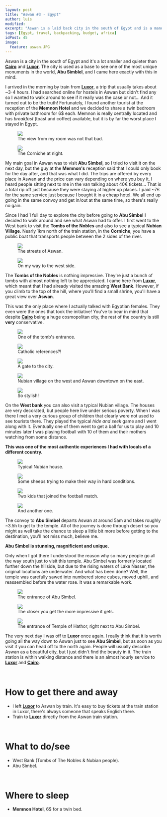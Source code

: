 ```yaml
---
layout: post
title: "Aswan #3 - Egypt"
author: luis
modified:
excerpt: "Aswan is a laid back city in the south of Egypt and is a mandatory stop for everyone that wish to visit Abu Simbel."
tags: [Egypt, travel, backpacking, budget, africa]
idPost: 45
image:
  feature: aswan.JPG
---
```


Aswan is a city in the south of Egypt and it's a lot smaller and quieter than <b><a href="{{site.url}}/Cairo" target="_blank">Cairo</a></b> and <b><a href="{{site.url}}/Luxor" target="_blank">Luxor</a></b>. The city is used as a base to see one of the most unique monuments in the world, <b>Abu Simblel</b>, and I came here exactly with this in mind.

I arrived in the morning by train from <b><a href="{{site.url}}/Luxor" target="_blank">Luxor</a></b>, a trip that usually takes about ~3-4 hours. I had searched online for hostels in Aswan but didn't find any so I wanted to walk around to see if it really was the case or not... And it turned out to be the truth! Fortunately, I found another tourist at the reception of the <b>Memnon Hotel</b> and we decided to share a twin bedroom with private bathroom for 6$ each. Memnon is really centrally located and has <i>breakfast</i> (toast and coffee) available, but it is by far the worst place I stayed in Egypt.

<figure>
	<a href="../images/egypt/aswan/aswan1.JPG"><img src="../images/egypt/aswan/aswan1.JPG"></a>
	<figcaption>The view from my room was not that bad.</figcaption>
</figure>

<figure>
	<a href="../images/egypt/aswan/aswan2.JPG"><img src="../images/egypt/aswan/aswan2.JPG"></a>
	<figcaption>The Corniche at night.</figcaption>
</figure>

My main goal in Aswan was to visit <b>Abu Simbel</b>, so I tried to visit it on the next day, but the guy at the <b>Memnon's</b> reception said that I could only book for the day after, and that was what I did. The trips are offered by every place in Aswan and the price can vary depending on where you buy it. I heard people sitting next to me in the van talking about 40€ tickets... That is a total rip off just because they were staying at higher up places. I paid ~7€ for the same service just because I bought it in a cheap hotel. We all end up going in the same convoy and get in/out at the same time, so there's really no gain.

Since I had 1 full day to explore the city before going to <b>Abu Simbel</b> I decided to walk around and see what Aswan had to offer. I first went to the West bank to visit the <b>Tombs of the Nobles</b> and also to see a typical <b>Nubian Village</b>. Nearly 1km north of the train station, in the <b>Corniche</b>, you have a public boat that transports people between the 2 sides of the river.

<figure>
	<a href="../images/egypt/aswan/aswan3.JPG"><img src="../images/egypt/aswan/aswan3.JPG"></a>
	<figcaption>The streets of Aswan.</figcaption>
</figure>

<figure>
	<a href="../images/egypt/aswan/aswan4.JPG"><img src="../images/egypt/aswan/aswan4.JPG"></a>
	<figcaption>On my way to the west side.</figcaption>
</figure>

The <b>Tombs of the Nobles</b> is nothing impressive. They're just a bunch of tombs with almost nothing left to be appreciated. I came here from <b><a href="{{site.url}}/Luxor" target="_blank">Luxor</a></b>, which meant that I had already visited the amazing <b>West Bank</b>. However, if you climb to the top of the hill, where you'll find a small shrine, you'll have a great view over <b>Aswan</b>.

This was the only place where I actually talked with Egyptian females. They even were the ones that took the initiative! You've to bear in mind that despite <b><a href="{{site.url}}/Cairo" target="_blank">Cairo</a></b> being a huge cosmopolitan city, the rest of the country is still <b>very</b> conservative.

<figure>
	<a href="../images/egypt/aswan/aswan5.JPG"><img src="../images/egypt/aswan/aswan5.JPG"></a>
	<figcaption>One of the tomb's entrance.</figcaption>
</figure>

<figure>
	<a href="../images/egypt/aswan/aswan6.JPG"><img src="../images/egypt/aswan/aswan6.JPG"></a>
	<figcaption>Catholic references?!</figcaption>
</figure>

<figure>
	<a href="../images/egypt/aswan/aswan7.JPG"><img src="../images/egypt/aswan/aswan7.JPG"></a>
	<figcaption>A gate to the city.</figcaption>
</figure>

<figure>
	<a href="../images/egypt/aswan/aswan8.JPG"><img src="../images/egypt/aswan/aswan8.JPG"></a>
	<figcaption>Nubian village on the west and Aswan downtown on the east.</figcaption>
</figure>

<figure>
	<a href="../images/egypt/aswan/aswan9.JPG"><img src="../images/egypt/aswan/aswan9.JPG"></a>
	<figcaption>So stylish!</figcaption>
</figure>

On the <b>West bank</b> you can also visit a typical Nubian village. The houses are very decorated, but people here live under serious poverty. When I was there I met a very curious group of children that clearly were not used to see tourists there. They played the typical <i>hide and seek</i> game and I went along with it. Eventually one of them went to get a ball for us to play and 10 minutes later I was playing football with 10 of them and their mothers watching from some distance.

<b><highlight><middle>This was one of the most authentic experiences I had with locals of a different country.</middle></highlight></b>

<figure>
	<a href="../images/egypt/aswan/aswan10.JPG"><img src="../images/egypt/aswan/aswan10.JPG"></a>
	<figcaption>Typical Nubian house.</figcaption>
</figure>

<figure>
	<a href="../images/egypt/aswan/aswan11.JPG"><img src="../images/egypt/aswan/aswan11.JPG"></a>
	<figcaption>Some sheeps trying to make their way in hard conditions.</figcaption>
</figure>

<figure>
	<a href="../images/egypt/aswan/aswan13.JPG"><img src="../images/egypt/aswan/aswan13.JPG"></a>
	<figcaption>Two kids that joined the football match.</figcaption>
</figure>

<figure>
	<a href="../images/egypt/aswan/aswan12.JPG"><img src="../images/egypt/aswan/aswan12.JPG"></a>
	<figcaption>And another one.</figcaption>
</figure>

The convoy to <b>Abu Simbel</b> departs Aswan at around 5am and takes roughly ~3.5h to get to the temple. All of the journey is done through desert so you might as well take the chance to sleep a little bit more before getting to the destination, you'll not miss much, believe me.

<b><highlight><middle>Abu Simbel is stunning, magnificient and unique.</middle></highlight></b>

Only when I got there I understood the reason why so many people go all the way south just to visit this temple. Abu Simbel was formerly located further down the hillside, but due to the rising waters of Lake Nasser, the original locations are underwater. And what has been done? Well, the temple was carefully sawed into numbered stone cubes, moved uphill, and reassembled before the water rose. It was a remarkable work.

<figure>
	<a href="../images/egypt/aswan/aswan14.JPG"><img src="../images/egypt/aswan/aswan14.JPG"></a>
	<figcaption>The entrance of Abu Simbel.</figcaption>
</figure>

<figure>
	<a href="../images/egypt/aswan/aswan16.JPG"><img src="../images/egypt/aswan/aswan16.JPG"></a>
	<figcaption>The closer you get the more impressive it gets.</figcaption>
</figure>

<figure>
	<a href="../images/egypt/aswan/aswan15.JPG"><img src="../images/egypt/aswan/aswan15.JPG"></a>
	<figcaption>The entrance of Temple of Hathor, right next to Abu Simbel.</figcaption>
</figure>

The very next day I was off to <b><a href="{{site.url}}/Luxor" target="_blank">Luxor</a></b> once again. I really think that it is worth going all the way down to Aswan just to see <b>Abu Simbel</b>, but as soon as you visit it you can head off to the north again. People will usually describe Aswan as a beautiful city, but I just didn't find the beauty in it. The train station is within walking distance and there is an almost hourly service to <b><a href="{{site.url}}/Luxor" target="_blank">Luxor</a></b> and <b><a href="{{site.url}}/Cairo" target="_blank">Cairo</a></b>.


<br>
<h1>How to get there and away</h1>
<ul>
<li>I left <b><a href="{{site.url}}/Luxor" target="_blank">Luxor</a></b> to Aswan by train. It's easy to buy tickets at the train station in Luxor, there's always someone that speaks English there.</li>
<li>Train to <b><a href="{{site.url}}/Luxor" target="_blank">Luxor</a></b> directly from the Aswan train station.</li>
</ul>

<br>
<h1>What to do/see</h1>
<ul>
<li>West Bank (Tombs of The Nobles & Nubian people).</li>
<li>Abu Simbel.</li>
</ul>

<br>
<h1>Where to sleep</h1>
<ul>
<li><b>Memnon Hotel</b>, 6$ for a twin bed.</li>
</ul>